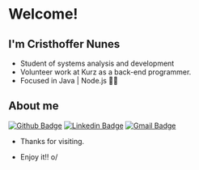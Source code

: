 # Welcome!
 
## I'm Cristhoffer Nunes
 
* Student of systems analysis and development 
* Volunteer work at Kurz as a back-end programmer. 
* Focused in Java | Node.js 👨‍💻
 
 
## About me 
[![Github Badge](https://img.shields.io/badge/-Github-000?style=flat-square&logo=Github&logoColor=white&link=link_do_seu_perfil_no_github)](https://github.com/cristhoffer-nunes)
[![Linkedin Badge](https://img.shields.io/badge/-LinkedIn-blue?style=flat-square&logo=Linkedin&logoColor=white&link=https://www.linkedin.com/in/cristhoffer-nunes)](https://www.linkedin.com/in/cristhoffer-nunes)
[![Gmail Badge](https://img.shields.io/badge/-Gmail-c14438?style=flat-square&logo=Gmail&logoColor=white&link=mailto:nunes-santos@hotmail.com)](mailto:nunes-santos@hotmail.com)
 
- Thanks for visiting. 
 
- Enjoy it!! o/
